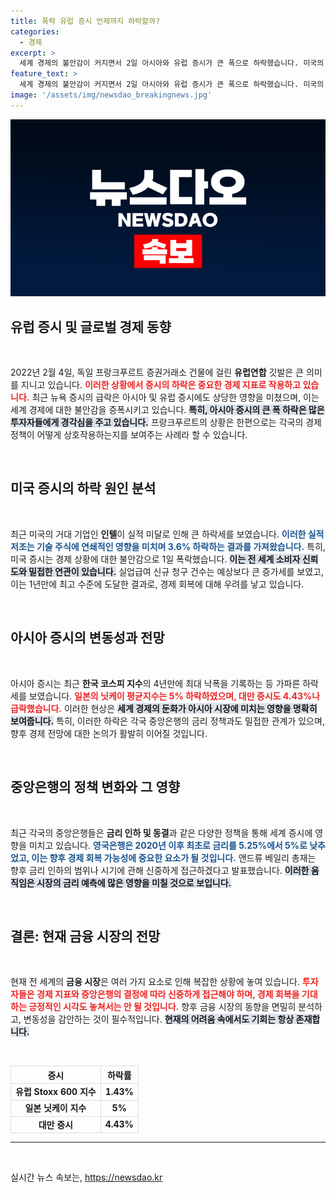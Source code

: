 ```yaml
---
title: 폭락 유럽 증시 언제까지 하락할까?
categories:
  - 경제
excerpt: >
  세계 경제의 불안감이 커지면서 2일 아시아와 유럽 증시가 큰 폭으로 하락했습니다. 미국의 실적 미달과 금리 동결, 영국은행의 금리 인하 결정이 주요 원인으로 작용하고 있습니다. 전문가들은 추가 금리 인하 가능성에 주목하고 있습니다.
feature_text: >
  세계 경제의 불안감이 커지면서 2일 아시아와 유럽 증시가 큰 폭으로 하락했습니다. 미국의 실적 미달과 금리 동결, 영국은행의 금리 인하 결정이 주요 원인으로 작용하고 있습니다. 전문가들은 추가 금리 인하 가능성에 주목하고 있습니다.
image: '/assets/img/newsdao_breakingnews.jpg'
---
```


<p><img src="/assets/img/newsdao_breakingnews.jpg" alt="ranknews 속보" /></p>

<h2 data-ke-size="size26">유럽 증시 및 글로벌 경제 동향</h2>

<p data-ke-size="size16">&nbsp;</p> 

<p>2022년 2월 4일, 독일 프랑크푸르트 증권거래소 건물에 걸린 <b>유럽연합</b> 깃발은 큰 의미를 지니고 있습니다. <b><span style="color: #ee2323;">이러한 상황에서 증시의 하락은 중요한 경제 지표로 작용하고 있습니다.</span></b> 최근 뉴욕 증시의 급락은 아시아 및 유럽 증시에도 상당한 영향을 미쳤으며, 이는 세계 경제에 대한 불안감을 증폭시키고 있습니다. <b><span style="background-color: #21538527;">특히, 아시아 증시의 큰 폭 하락은 많은 투자자들에게 경각심을 주고 있습니다.</span></b> 프랑크푸르트의 상황은 한편으로는 각국의 경제 정책이 어떻게 상호작용하는지를 보여주는 사례라 할 수 있습니다. </p>

<p data-ke-size="size16">&nbsp;</p>

<h2 data-ke-size="size26">미국 증시의 하락 원인 분석</h2>

<p data-ke-size="size16">&nbsp;</p> 

<p>최근 미국의 거대 기업인 <b>인텔</b>이 실적 미달로 인해 큰 하락세를 보였습니다. <b><span style="color: #1a5490;">이러한 실적 저조는 기술 주식에 연쇄적인 영향을 미치며 3.6% 하락하는 결과를 가져왔습니다.</span></b> 특히, 미국 증시는 경제 상황에 대한 불안감으로 1일 폭락했습니다. <b><span style="background-color: #21538527;">이는 전 세계 소비자 신뢰도와 밀접한 연관이 있습니다.</span></b> 실업급여 신규 청구 건수는 예상보다 큰 증가세를 보였고, 이는 1년만에 최고 수준에 도달한 결과로, 경제 회복에 대해 우려를 낳고 있습니다. </p>

<p data-ke-size="size16">&nbsp;</p>

<h2 data-ke-size="size26">아시아 증시의 변동성과 전망</h2>

<p data-ke-size="size16">&nbsp;</p> 

<p>아시아 증시는 최근 <b>한국 코스피 지수</b>의 4년만에 최대 낙폭을 기록하는 등 가파른 하락세를 보였습니다. <b><span style="color: #ee2323;">일본의 닛케이 평균지수는 5% 하락하였으며, 대만 증시도 4.43%나 급락했습니다.</span></b> 이러한 현상은 <b><span style="background-color: #21538527;">세계 경제의 둔화가 아시아 시장에 미치는 영향을 명확히 보여줍니다.</span></b> 특히, 이러한 하락은 각국 중앙은행의 금리 정책과도 밀접한 관계가 있으며, 향후 경제 전망에 대한 논의가 활발히 이어질 것입니다. </p>

<p data-ke-size="size16">&nbsp;</p>

<h2 data-ke-size="size26">중앙은행의 정책 변화와 그 영향</h2>

<p data-ke-size="size16">&nbsp;</p> 

<p>최근 각국의 중앙은행들은 <b>금리 인하 및 동결</b>과 같은 다양한 정책을 통해 세계 증시에 영향을 미치고 있습니다. <b><span style="color: #1a5490;">영국은행은 2020년 이후 최초로 금리를 5.25%에서 5%로 낮추었고, 이는 향후 경제 회복 가능성에 중요한 요소가 될 것입니다.</span></b> 앤드류 베일리 총재는 향후 금리 인하의 범위나 시기에 관해 신중하게 접근하겠다고 발표했습니다. <b><span style="background-color: #21538527;">이러한 움직임은 시장의 금리 예측에 많은 영향을 미칠 것으로 보입니다.</span></b></p>

<p data-ke-size="size16">&nbsp;</p>

<h2 data-ke-size="size26">결론: 현재 금융 시장의 전망</h2>

<p data-ke-size="size16">&nbsp;</p> 

<p>현재 전 세계의 <b>금융 시장</b>은 여러 가지 요소로 인해 복잡한 상황에 놓여 있습니다. <b><span style="color: #ee2323;">투자자들은 경제 지표와 중앙은행의 결정에 따라 신중하게 접근해야 하며, 경제 회복을 기대하는 긍정적인 시각도 놓쳐서는 안 될 것입니다.</span></b> 향후 금융 시장의 동향을 면밀히 분석하고, 변동성을 감안하는 것이 필수적입니다. <b><span style="background-color: #21538527;">현재의 어려움 속에서도 기회는 항상 존재합니다.</span></b></p>

<p data-ke-size="size16">&nbsp;</p>

<table style="width: 100%; border-collapse: collapse;">
    <tr>
        <th style="border: 1px solid #ddd; text-align: center;"><b>증시</b></th>
        <th style="border: 1px solid #ddd; text-align: center;"><b>하락률</b></th>
    </tr>
    <tr>
        <td style="border: 1px solid #ddd; text-align: center;"><b>유럽 Stoxx 600 지수</b></td>
        <td style="border: 1px solid #ddd; text-align: center;"><b>1.43%</b></td>
    </tr>
    <tr>
        <td style="border: 1px solid #ddd; text-align: center;"><b>일본 닛케이 지수</b></td>
        <td style="border: 1px solid #ddd; text-align: center;"><b>5%</b></td>
    </tr>
    <tr>
        <td style="border: 1px solid #ddd; text-align: center;"><b>대만 증시</b></td>
        <td style="border: 1px solid #ddd; text-align: center;"><b>4.43%</b></td>
    </tr>
</table>

<hr>

<p data-ke-size="size16">&nbsp;</p>
실시간 뉴스 속보는, <a href="https://newsdao.kr" rel="dofollow">https://newsdao.kr</a>


